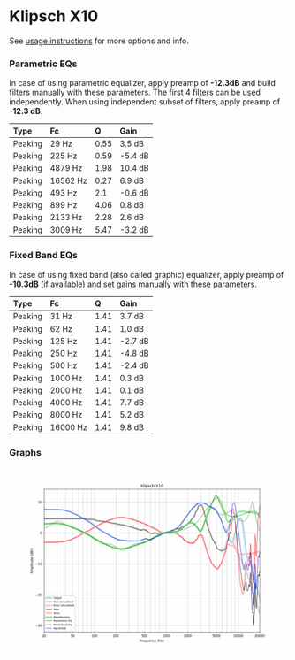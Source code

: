 # Klipsch X10
See [usage instructions](https://github.com/jaakkopasanen/AutoEq#usage) for more options and info.

### Parametric EQs
In case of using parametric equalizer, apply preamp of **-12.3dB** and build filters manually
with these parameters. The first 4 filters can be used independently.
When using independent subset of filters, apply preamp of **-12.3 dB**.

| Type    | Fc       |    Q | Gain    |
|:--------|:---------|:-----|:--------|
| Peaking | 29 Hz    | 0.55 | 3.5 dB  |
| Peaking | 225 Hz   | 0.59 | -5.4 dB |
| Peaking | 4879 Hz  | 1.98 | 10.4 dB |
| Peaking | 16562 Hz | 0.27 | 6.9 dB  |
| Peaking | 493 Hz   | 2.1  | -0.6 dB |
| Peaking | 899 Hz   | 4.06 | 0.8 dB  |
| Peaking | 2133 Hz  | 2.28 | 2.6 dB  |
| Peaking | 3009 Hz  | 5.47 | -3.2 dB |

### Fixed Band EQs
In case of using fixed band (also called graphic) equalizer, apply preamp of **-10.3dB**
(if available) and set gains manually with these parameters.

| Type    | Fc       |    Q | Gain    |
|:--------|:---------|:-----|:--------|
| Peaking | 31 Hz    | 1.41 | 3.7 dB  |
| Peaking | 62 Hz    | 1.41 | 1.0 dB  |
| Peaking | 125 Hz   | 1.41 | -2.7 dB |
| Peaking | 250 Hz   | 1.41 | -4.8 dB |
| Peaking | 500 Hz   | 1.41 | -2.4 dB |
| Peaking | 1000 Hz  | 1.41 | 0.3 dB  |
| Peaking | 2000 Hz  | 1.41 | 0.1 dB  |
| Peaking | 4000 Hz  | 1.41 | 7.7 dB  |
| Peaking | 8000 Hz  | 1.41 | 5.2 dB  |
| Peaking | 16000 Hz | 1.41 | 9.8 dB  |

### Graphs
![](./Klipsch%20X10.png)